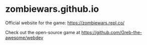 # zombiewars.github.io
Official website for the game: https://zombiewars.repl.co/

Check out the open-source game at https://github.com/Greb-the-awesome/webdev
